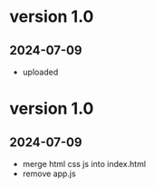 # version 1.0
## 2024-07-09
- uploaded
# version 1.0
## 2024-07-09
- merge html css js into index.html
- remove app.js
